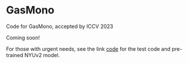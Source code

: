 # GasMono
Code for GasMono, accepted by ICCV 2023

Coming soon!


For those with urgent needs, see the link [code](https://drive.google.com/file/d/1e4e8RYvm1d6TzVX3f7dDimtp93y60Dak/view?usp=drive_link) for the test code and pre-trained NYUv2 model.
